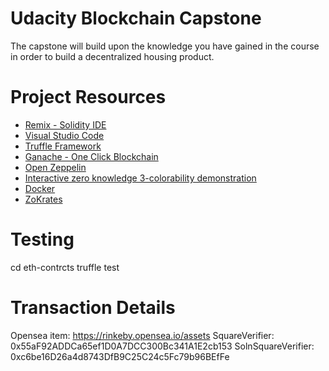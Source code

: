 # Udacity Blockchain Capstone

The capstone will build upon the knowledge you have gained in the course in order to build a decentralized housing product. 

# Project Resources

* [Remix - Solidity IDE](https://remix.ethereum.org/)
* [Visual Studio Code](https://code.visualstudio.com/)
* [Truffle Framework](https://truffleframework.com/)
* [Ganache - One Click Blockchain](https://truffleframework.com/ganache)
* [Open Zeppelin ](https://openzeppelin.org/)
* [Interactive zero knowledge 3-colorability demonstration](http://web.mit.edu/~ezyang/Public/graph/svg.html)
* [Docker](https://docs.docker.com/install/)
* [ZoKrates](https://github.com/Zokrates/ZoKrates)

# Testing
cd eth-contrcts
truffle test

# Transaction Details
Opensea item: https://rinkeby.opensea.io/assets
SquareVerifier: 0x55aF92ADDCa65ef1D0A7DCC300Bc341A1E2cb153
SolnSquareVerifier: 0xc6be16D26a4d8743DfB9C25C24c5Fc79b96BEfFe